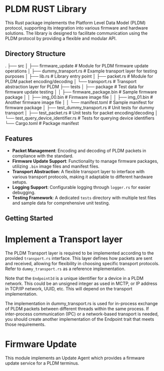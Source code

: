 # PLDM RUST Library

This Rust package implements the Platform Level Data Model (PLDM) protocol, supporting its integration into various firmware and hardware solutions. The library is designed to facilitate communication using the PLDM protocol by providing a flexible and modular API.

## Directory Structure

.
├── src
│   ├── firmware_update            # Module for PLDM firmware update operations
│   ├── dummy_transport.rs         # Example transport layer for testing purposes
│   ├── lib.rs                     # Library entry point
│   ├── packet.rs                  # Module for PLDM packet encoding/decoding
│   └── transport.rs               # Transport abstraction layer for PLDM
├── tests
│   ├── package                    # Test data for firmware update testing
│   │   ├── firmware_package.bin   # Sample firmware package
│   │   ├── img_00.bin             # Firmware image file
│   │   ├── img_01.bin             # Another firmware image file
│   │   └── manifest.toml          # Sample manifest for firmware package
│   ├── test_dummy_transport.rs    # Unit tests for dummy transport
│   ├── test_packet.rs             # Unit tests for packet encoding/decoding
│   └── test_query_device_identifier.rs # Tests for querying device identifiers
└── Cargo.toml                     # Package manifest


## Features

- **Packet Management**: Encoding and decoding of PLDM packets in compliance with the standard.
- **Firmware Update Support**: Functionality to manage firmware packages, utilizing `.bin` image files and manifest files.
- **Transport Abstraction**: A flexible transport layer to interface with various transport protocols, making it adaptable to different hardware setups.
- **Logging Support**: Configurable logging through `logger.rs` for easier debugging.
- **Testing Framework**: A dedicated `tests` directory with multiple test files and sample data for comprehensive unit testing.

## Getting Started

# Implement a Transport layer

The PLDM Transport layer is required to be implemented according to the provided `transport.rs` interface. This layer defines how packets are sent and received, allowing for flexibility in choosing specific transport protocols. Refer to `dummy_transport.rs` as a reference implementation.

Note that the `EndpointId` is a unique identifier for a device in a PLDM network. This could be an unsigned integer as used in MCTP, or IP address in TCP/IP network, UUID, etc. This will depend on the transport implementation.

The implementation in dummy_transport.rs is used for in-process exchange of PLDM packets between different threads within the same process. If inter-process communication (IPC) or a network-based transport is needed, you should create another implementation of the Endpoint trait that meets those requirements.

# Firmware Update

This module implements an Update Agent which provides a firmware update service for a PLDM terminus.



